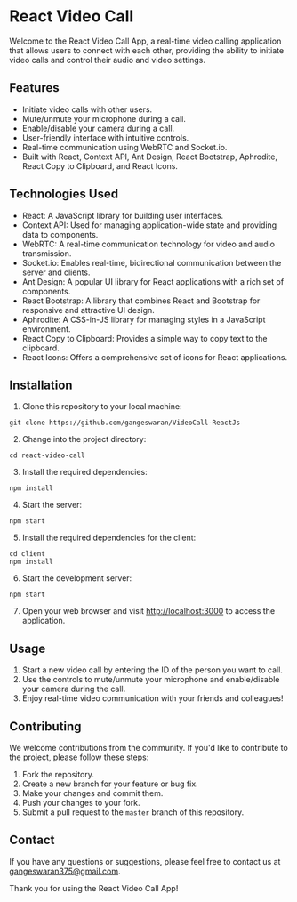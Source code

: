# React Video Call

Welcome to the React Video Call App, a real-time video calling application that allows users to connect with each other, providing the ability to initiate video calls and control their audio and video settings.

## Features

- Initiate video calls with other users.
- Mute/unmute your microphone during a call.
- Enable/disable your camera during a call.
- User-friendly interface with intuitive controls.
- Real-time communication using WebRTC and Socket.io.
- Built with React, Context API, Ant Design, React Bootstrap, Aphrodite, React Copy to Clipboard, and React Icons.

## Technologies Used

- React: A JavaScript library for building user interfaces.
- Context API: Used for managing application-wide state and providing data to components.
- WebRTC: A real-time communication technology for video and audio transmission.
- Socket.io: Enables real-time, bidirectional communication between the server and clients.
- Ant Design: A popular UI library for React applications with a rich set of components.
- React Bootstrap: A library that combines React and Bootstrap for responsive and attractive UI design.
- Aphrodite: A CSS-in-JS library for managing styles in a JavaScript environment.
- React Copy to Clipboard: Provides a simple way to copy text to the clipboard.
- React Icons: Offers a comprehensive set of icons for React applications.

## Installation

1. Clone this repository to your local machine:

```
git clone https://github.com/gangeswaran/VideoCall-ReactJs
```

2. Change into the project directory:

```
cd react-video-call
```

3. Install the required dependencies:

```
npm install
```

4. Start the server:

```
npm start
```

5. Install the required dependencies for the client:

```
cd client
npm install
```

6. Start the development server:

```
npm start
```

7. Open your web browser and visit [http://localhost:3000](http://localhost:3000) to access the application.

## Usage

1. Start a new video call by entering the ID of the person you want to call.
2. Use the controls to mute/unmute your microphone and enable/disable your camera during the call.
3. Enjoy real-time video communication with your friends and colleagues!



## Contributing

We welcome contributions from the community. If you'd like to contribute to the project, please follow these steps:

1. Fork the repository.
2. Create a new branch for your feature or bug fix.
3. Make your changes and commit them.
4. Push your changes to your fork.
5. Submit a pull request to the `master` branch of this repository.

## Contact

If you have any questions or suggestions, please feel free to contact us at [gangeswaran375@gmail.com](mailto:gangeswaran375@gmail.com).

Thank you for using the React Video Call App!





